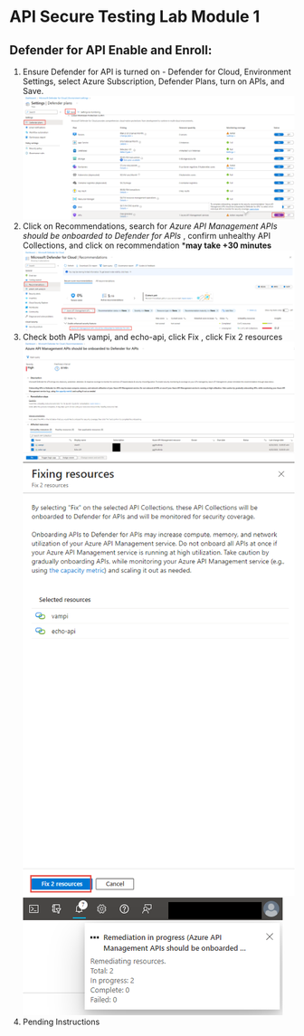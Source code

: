 # API Secure Testing Lab Module 1

## Defender for API Enable and Enroll:

1. Ensure Defender for API is turned on - Defender for Cloud, Environment Settings, select Azure Subscription, Defender Plans, turn on APIs, and Save.![defapiplan](https://github.com/swiftsolves-msft/Labs/raw/main/API%20Secure%20Lab/images/defapiplan.png)
2. Click on Recommendations, search for *Azure API Management APIs should be onboarded to Defender for APIs* , confirm unhealthy API Collections, and click on recommendation ***may take +30 minutes**![onboardapi1](https://github.com/swiftsolves-msft/Labs/raw/main/API%20Secure%20Lab/images/onboardapi1.png)
3. Check both APIs vampi, and echo-api, click Fix , click Fix 2 resources![onboardapi3](https://github.com/swiftsolves-msft/Labs/raw/main/API%20Secure%20Lab/images/onboardapi2.png)  ![onboardapi2](https://github.com/swiftsolves-msft/Labs/raw/main/API%20Secure%20Lab/images/onboardapi3.png) ![onboardapi4](https://github.com/swiftsolves-msft/Labs/raw/main/API%20Secure%20Lab/images/onboardapi4.png)
4. Pending Instructions